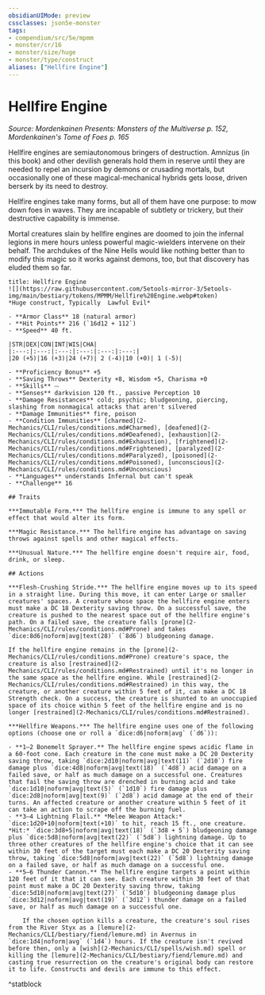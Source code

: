 ```yaml
---
obsidianUIMode: preview
cssclasses: json5e-monster
tags:
- compendium/src/5e/mpmm
- monster/cr/16
- monster/size/huge
- monster/type/construct
aliases: ["Hellfire Engine"]
---
```

# Hellfire Engine
*Source: Mordenkainen Presents: Monsters of the Multiverse p. 152, Mordenkainen's Tome of Foes p. 165*  

Hellfire engines are semiautonomous bringers of destruction. Amnizus (in this book) and other devilish generals hold them in reserve until they are needed to repel an incursion by demons or crusading mortals, but occasionally one of these magical-mechanical hybrids gets loose, driven berserk by its need to destroy.

Hellfire engines take many forms, but all of them have one purpose: to mow down foes in waves. They are incapable of subtlety or trickery, but their destructive capability is immense.

Mortal creatures slain by hellfire engines are doomed to join the infernal legions in mere hours unless powerful magic-wielders intervene on their behalf. The archdukes of the Nine Hells would like nothing better than to modify this magic so it works against demons, too, but that discovery has eluded them so far.

```ad-statblock
title: Hellfire Engine
![](https://raw.githubusercontent.com/5etools-mirror-3/5etools-img/main/bestiary/tokens/MPMM/Hellfire%20Engine.webp#token)
*Huge construct, Typically  Lawful Evil*

- **Armor Class** 18 (natural armor)
- **Hit Points** 216 (`16d12 + 112`)
- **Speed** 40 ft.

|STR|DEX|CON|INT|WIS|CHA|
|:---:|:---:|:---:|:---:|:---:|:---:|
|20 (+5)|16 (+3)|24 (+7)| 2 (-4)|10 (+0)| 1 (-5)|

- **Proficiency Bonus** +5
- **Saving Throws** Dexterity +8, Wisdom +5, Charisma +0
- **Skills** ⏤
- **Senses** darkvision 120 ft., passive Perception 10
- **Damage Resistances** cold; psychic; bludgeoning, piercing, slashing from nonmagical attacks that aren't silvered
- **Damage Immunities** fire, poison
- **Condition Immunities** [charmed](2-Mechanics/CLI/rules/conditions.md#Charmed), [deafened](2-Mechanics/CLI/rules/conditions.md#Deafened), [exhaustion](2-Mechanics/CLI/rules/conditions.md#Exhaustion), [frightened](2-Mechanics/CLI/rules/conditions.md#Frightened), [paralyzed](2-Mechanics/CLI/rules/conditions.md#Paralyzed), [poisoned](2-Mechanics/CLI/rules/conditions.md#Poisoned), [unconscious](2-Mechanics/CLI/rules/conditions.md#Unconscious)
- **Languages** understands Infernal but can't speak
- **Challenge** 16

## Traits

***Immutable Form.*** The hellfire engine is immune to any spell or effect that would alter its form.

***Magic Resistance.*** The hellfire engine has advantage on saving throws against spells and other magical effects.

***Unusual Nature.*** The hellfire engine doesn't require air, food, drink, or sleep.

## Actions

***Flesh-Crushing Stride.*** The hellfire engine moves up to its speed in a straight line. During this move, it can enter Large or smaller creatures' spaces. A creature whose space the hellfire engine enters must make a DC 18 Dexterity saving throw. On a successful save, the creature is pushed to the nearest space out of the hellfire engine's path. On a failed save, the creature falls [prone](2-Mechanics/CLI/rules/conditions.md#Prone) and takes `dice:8d6|noform|avg|text(28)` (`8d6`) bludgeoning damage.

If the hellfire engine remains in the [prone](2-Mechanics/CLI/rules/conditions.md#Prone) creature's space, the creature is also [restrained](2-Mechanics/CLI/rules/conditions.md#Restrained) until it's no longer in the same space as the hellfire engine. While [restrained](2-Mechanics/CLI/rules/conditions.md#Restrained) in this way, the creature, or another creature within 5 feet of it, can make a DC 18 Strength check. On a success, the creature is shunted to an unoccupied space of its choice within 5 feet of the hellfire engine and is no longer [restrained](2-Mechanics/CLI/rules/conditions.md#Restrained).

***Hellfire Weapons.*** The hellfire engine uses one of the following options (choose one or roll a `dice:d6|noform|avg` (`d6`)):

- **1–2 Bonemelt Sprayer.** The hellfire engine spews acidic flame in a 60-foot cone. Each creature in the cone must make a DC 20 Dexterity saving throw, taking `dice:2d10|noform|avg|text(11)` (`2d10`) fire damage plus `dice:4d8|noform|avg|text(18)` (`4d8`) acid damage on a failed save, or half as much damage on a successful one. Creatures that fail the saving throw are drenched in burning acid and take `dice:1d10|noform|avg|text(5)` (`1d10`) fire damage plus `dice:2d8|noform|avg|text(9)` (`2d8`) acid damage at the end of their turns. An affected creature or another creature within 5 feet of it can take an action to scrape off the burning fuel.  
- **3–4 Lightning Flail.** *Melee Weapon Attack:* `dice:1d20+10|noform|text(+10)` to hit, reach 15 ft., one creature. *Hit:* `dice:3d8+5|noform|avg|text(18)` (`3d8 + 5`) bludgeoning damage plus `dice:5d8|noform|avg|text(22)` (`5d8`) lightning damage. Up to three other creatures of the hellfire engine's choice that it can see within 30 feet of the target must each make a DC 20 Dexterity saving throw, taking `dice:5d8|noform|avg|text(22)` (`5d8`) lightning damage on a failed save, or half as much damage on a successful one.  
- **5–6 Thunder Cannon.** The hellfire engine targets a point within 120 feet of it that it can see. Each creature within 30 feet of that point must make a DC 20 Dexterity saving throw, taking `dice:5d10|noform|avg|text(27)` (`5d10`) bludgeoning damage plus `dice:3d12|noform|avg|text(19)` (`3d12`) thunder damage on a failed save, or half as much damage on a successful one.  

    If the chosen option kills a creature, the creature's soul rises from the River Styx as a [lemure](2-Mechanics/CLI/bestiary/fiend/lemure.md) in Avernus in `dice:1d4|noform|avg` (`1d4`) hours. If the creature isn't revived before then, only a [wish](2-Mechanics/CLI/spells/wish.md) spell or killing the [lemure](2-Mechanics/CLI/bestiary/fiend/lemure.md) and casting true resurrection on the creature's original body can restore it to life. Constructs and devils are immune to this effect.  
```
^statblock